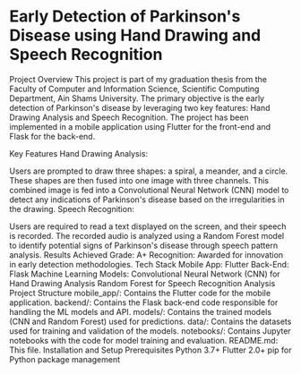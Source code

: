 <h1>Early Detection of Parkinson's Disease using Hand Drawing and Speech Recognition</h1>
Project Overview
This project is part of my graduation thesis from the Faculty of Computer and Information Science, Scientific Computing Department, Ain Shams University. The primary objective is the early detection of Parkinson's disease by leveraging two key features: Hand Drawing Analysis and Speech Recognition. The project has been implemented in a mobile application using Flutter for the front-end and Flask for the back-end.

Key Features
Hand Drawing Analysis:

Users are prompted to draw three shapes: a spiral, a meander, and a circle. These shapes are then fused into one image with three channels.
This combined image is fed into a Convolutional Neural Network (CNN) model to detect any indications of Parkinson's disease based on the irregularities in the drawing.
Speech Recognition:

Users are required to read a text displayed on the screen, and their speech is recorded.
The recorded audio is analyzed using a Random Forest model to identify potential signs of Parkinson's disease through speech pattern analysis.
Results
Achieved Grade: A+
Recognition: Awarded for innovation in early detection methodologies.
Tech Stack
Mobile App: Flutter
Back-End: Flask
Machine Learning Models:
Convolutional Neural Network (CNN) for Hand Drawing Analysis
Random Forest for Speech Recognition Analysis
Project Structure
mobile_app/: Contains the Flutter code for the mobile application.
backend/: Contains the Flask back-end code responsible for handling the ML models and API.
models/: Contains the trained models (CNN and Random Forest) used for predictions.
data/: Contains the datasets used for training and validation of the models.
notebooks/: Contains Jupyter notebooks with the code for model training and evaluation.
README.md: This file.
Installation and Setup
Prerequisites
Python 3.7+
Flutter 2.0+
pip for Python package management
